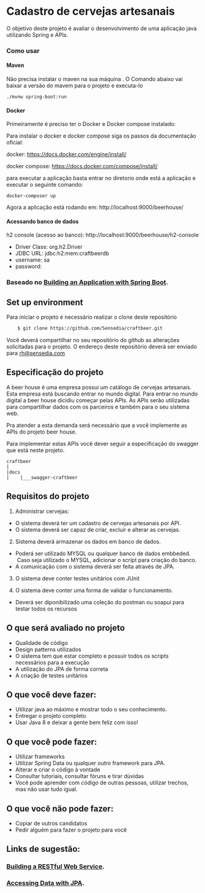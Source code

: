 # Cadastro de cervejas artesanais

O objetivo deste projeto é avaliar o desenvolvimento de uma aplicação java utilizando Spring e APIs.


### Como usar

#### Maven

Não precisa instalar o maven na sua máquina . O Comando abaixo vai baixar a versão do mavem para o projeto e executa-lo
 ```shell script
./mvnw spring-boot:run
```

#### Docker
Primeiramente é preciso ter o Docker e Docker compose instalado:

Para instalar o docker e docker compose siga os passos da documentação oficial: 

docker: https://docs.docker.com/engine/install/

docker compose: https://docs.docker.com/compose/install/

para executar a aplicação basta entrar no diretorio onde está a aplicação e executar o seguinte comando:

```shell
docker-composer up
```

Agora a aplicação está rodando em: http://localhost:9000/beerhouse/

#### Acessando banco de dados
h2 console (acesso ao banco): http://localhost:9000/beerhouse/h2-console
 - Driver Class: org.h2.Driver
 - JDBC URL: jdbc:h2:mem:craftbeerdb
 - username: sa
 - password: 


### Baseado no [Building an Application with Spring Boot](https://spring.io/guides/gs/spring-boot/).


## Set up environment

Para iniciar o projeto é necessário realizar o clone deste repositório

```bash
    $ git clone https://github.com/Sensedia/craftbeer.git
```

Você deverá compartilhar no seu repositório do github as alterações solicitadas para o projeto. 
O endereço deste repositório deverá ser enviado para rh@sensedia.com

## Especificação do projeto

A beer house é uma empresa possui um catálogo de cervejas artesanais. Esta empresa está buscando entrar no mundo digital.
Para entrar no mundo digital a beer house dicidiu começar pelas APIs. As APIs serão utilizadas para compartilhar dados com os parceiros e também para o seu sistema web.

Pra atender a esta demanda será necessário que a você implemente as APIs do projeto beer house.

Para implementar estas APIs você dever seguir a especificação do swagger que está neste projeto.

    craftbeer
    |
    |docs
    |    |___swagger-craftbeer


## Requisitos do projeto

1. Administrar cervejas: 

- O sistema deverá ter um cadastro de cervejas artesanais por API.<br/>
- O sistema deverá ser capaz de criar, excluir e alterar as cervejas.
   
2. Sistema deverá armazenar os dados em banco de dados. 
 
- Poderá ser utilizado MYSQL ou qualquer banco de dados embbeded.<br/>
  Caso seja utilizado o MYSQL, adicionar o script para criação do banco.
- A comunicação com o sistema deverá ser feita através de JPA.

3. O sistema deve conter testes unitários com JUnit

4. O sistema deve conter uma forma de validar o funcionamento.
   
- Deverá ser diponibilizado uma coleção do postman ou soapui para testar todos os recursos

## O que será avaliado no projeto

- Qualidade de código
- Design patterns utilizados
- O sistema tem que estar completo e possuir todos os scripts necessários para a execução
- A utilização do JPA de forma correta
- A criação de testes unitários

## O que você deve fazer:

- Utilizar java ao máximo e mostrar todo o seu conhecimento.
- Entregar o projeto completo
- Usar Java 8 e deixar a gente bem feliz com isso!

## O que você pode fazer:

- Utilizar frameworks
- Utilizar Spring Data ou qualquer outro framework para JPA.
- Alterar e criar o código à vontade
- Consultar tutoriais, consultar fóruns e tirar dúvidas
- Você pode aprender com código de outras pessoas, utilizar trechos, mas não usar tudo igual.

## O que você não pode fazer:

- Copiar de outros candidatos
- Pedir alguém para fazer o projeto para você

## Links de sugestão:

### [Building a RESTful Web Service](https://spring.io/guides/gs/rest-service/).
### [Accessing Data with JPA](https://spring.io/guides/gs/accessing-data-jpa/).
